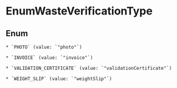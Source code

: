 
# EnumWasteVerificationType

## Enum


    * `PHOTO` (value: `"photo"`)

    * `INVOICE` (value: `"invoice"`)

    * `VALIDATION_CERTIFICATE` (value: `"validationCertificate"`)

    * `WEIGHT_SLIP` (value: `"weightSlip"`)



